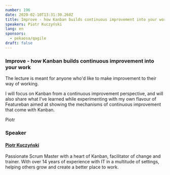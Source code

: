 ```yaml
---
number: 196
date: 2020-02-10T13:31:30.260Z
title: Improve - how Kanban builds continuous improvement into your work
speakers: Piotr Kuczyński
lang: en
sponsors:
  - pekaosa/qagile
draft: false
---
```

### **Improve - how Kanban builds continuous improvement into your work**

The lecture is meant for anyone who'd like to make improvement to their way of working.

I will focus on Kanban from a continuous improvement perspective, and will also share what I've learned while experimenting with my own flavour of Featureban aimed at showing the mechanisms of continuous improvement that come with Kanban.

Piotr

### Speaker

#### <a href="https://www.linkedin.com/in/pkuczynski/" target="_blank">Piotr Kuczyński</a>

Passionate Scrum Master with a heart of Kanban, facilitator of change and trainer. With over 14 years of experience with IT in a multitude of settings, helping others grow and create a better place to work.
